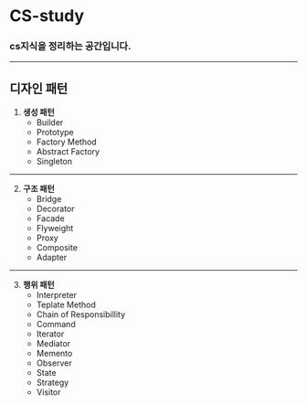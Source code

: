 # CS-study

### cs지식을 정리하는 공간입니다.

---

## 디자인 패턴

1. **생성 패턴**
    - Builder
    - Prototype
    - Factory Method
    - Abstract Factory
    - Singleton

---

2. **구조 패턴**
    - Bridge
    - Decorator
    - Facade
    - Flyweight
    - Proxy
    - Composite
    - Adapter

---

3. **행위 패턴**
    - Interpreter
    - Teplate Method
    - Chain of Responsibillity
    - Command
    - Iterator
    - Mediator
    - Memento
    - Observer
    - State
    - Strategy
    - Visitor